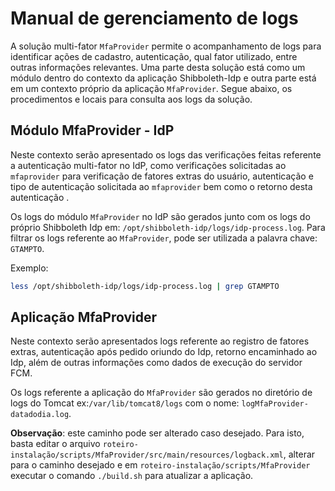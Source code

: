 # Manual de gerenciamento de logs

A solução multi-fator `MfaProvider` permite o acompanhamento de logs para identificar ações de cadastro, 
autenticação, qual fator utilizado, entre outras informações relevantes.
Uma parte desta solução está como um módulo dentro do contexto da aplicação Shibboleth-Idp e outra parte está
em um contexto próprio da aplicação `MfaProvider`. Segue abaixo, os procedimentos e locais para consulta aos logs da solução.

## Módulo MfaProvider - IdP

Neste contexto serão apresentado os logs das verificações feitas referente a autenticação multi-fator no IdP, como verificações solicitadas ao
`mfaprovider` para verificação de fatores extras do usuário, autenticação e tipo de autenticação solicitada ao `mfaprovider` 
bem como o retorno desta autenticação .

Os logs do módulo `MfaProvider` no IdP são gerados junto com os logs do próprio Shibboleth Idp em: `/opt/shibboleth-idp/logs/idp-process.log`.
Para filtrar os logs referente ao `MfaProvider`, pode ser utilizada a palavra chave: `GTAMPTO`.

Exemplo: 
```bash
less /opt/shibboleth-idp/logs/idp-process.log | grep GTAMPTO
```



## Aplicação MfaProvider

Neste contexto serão apresentados logs referente ao registro de fatores extras, autenticação após pedido oriundo do Idp, retorno encaminhado ao Idp,
além de outras informações como dados de execução do servidor FCM. 

Os logs referente a aplicação do `MfaProvider` são gerados no diretório de logs do Tomcat ex:`/var/lib/tomcat8/logs` com o nome: `logMfaProvider-datadodia.log`.

**Observação**: este caminho pode ser alterado caso desejado. Para isto, basta editar o arquivo `roteiro-instalação/scripts/MfaProvider/src/main/resources/logback.xml`, alterar para o caminho desejado e em `roteiro-instalação/scripts/MfaProvider` executar o comando `./build.sh` para atualizar a aplicação.




